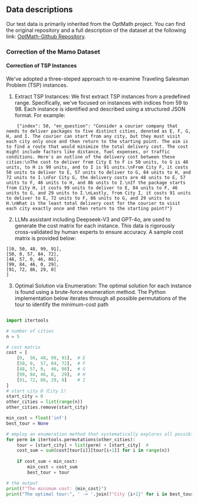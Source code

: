 ## Data descriptions

Our test data is primarily inherited from the OptMath project. You can find the original repository and a full description of the dataset at the following link: [OptMath-Github Repository](https://github.com/optsuite/OptMATH).

### Correction of the Mamo Dataset
#### Correction of TSP Instances 
We've adopted a three-steped approach to re-examine Traveling Salesman Problem (TSP) instances. 
 1. Extract TSP Instances: We first extract TSP instances from a predefined range. Specifically, we've focused on instances with indices from 59 to 98. Each instance is identified and described using a structured JSON format. For example:

```
    {"index": 50, "en_question": "Consider a courier company that needs to deliver packages to five distinct cities, denoted as E, F, G, H, and I. The courier can start from any city, but they must visit each city only once and then return to the starting point. The aim is to find a route that would minimize the total delivery cost. The cost might include factors like distance, fuel expenses, or traffic conditions. Here's an outline of the delivery cost between these cities:\nThe cost to deliver from City E to F is 50 units, to G is 48 units, to H is 99 units, and to I is 91 units.\nFrom City F, it costs 50 units to deliver to E, 57 units to deliver to G, 84 units to H, and 72 units to I.\nFor City G, the delivery costs are 48 units to E, 57 units to F, 46 units to H, and 86 units to I.\nIf the package starts from City H, it costs 99 units to deliver to E, 84 units to F, 46 units to G, and 29 units to I.\nLastly, from City I, it costs 91 units to deliver to E, 72 units to F, 86 units to G, and 29 units to H.\nWhat is the least total delivery cost for the courier to visit each city exactly once and then return to the starting point?"}
```


 2.  LLMs assistant including Deepseek-V3 and GPT-4o, are used to generate the cost matrix for each instance. This data is rigorously cross-validated by  human experts to ensure accuracy. A sample cost matrix is provided below:
    
    [[0, 50, 48, 99, 91],
    [50, 0, 57, 84, 72],
    [48, 57, 0, 46, 86],
    [99, 84, 46, 0, 29],
    [91, 72, 86, 29, 0]
    ]
    
   
3. Optimal Solution via Enumeration: The optimal solution for each instance is found using a brute-force enumeration method. The Python implementation below iterates through all possible permutations of the tour to identify the minimum-cost path
```python

import itertools

# number of cities
n = 5

# cost matrix
cost = [
    [0,  50, 48, 99, 91],  # E
    [50, 0,  57, 84, 72],  # F
    [48, 57, 0,  46, 86],  # G
    [99, 84, 46, 0,  29],  # H
    [91, 72, 86, 29, 0]    # I
]
# start city 0（City 1）
start_city = 0
other_cities = list(range(n))
other_cities.remove(start_city)

min_cost = float('inf')
best_tour = None

# employ an enumeration method that systematically explores all possible tours
for perm in itertools.permutations(other_cities):
    tour = [start_city] + list(perm) + [start_city]  # 
    cost_sum = sum(cost[tour[i]][tour[i+1]] for i in range(n))
    
    if cost_sum < min_cost:
        min_cost = cost_sum
        best_tour = tour

# the output 
print(f"The minimum cost: {min_cost}")
print("The optimal tour:", ' -> '.join(f"City {i+1}" for i in best_tour))

```


